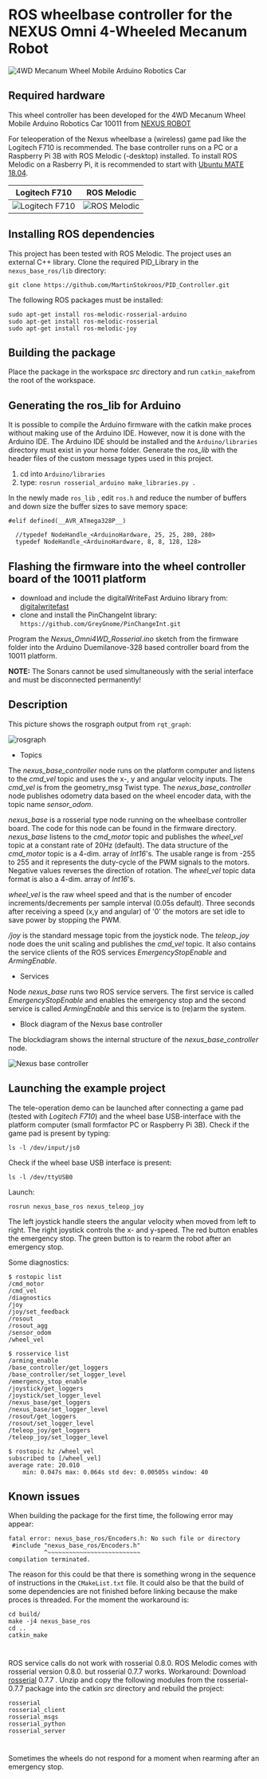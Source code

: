 # ROS wheelbase controller for the NEXUS Omni 4-Wheeled Mecanum Robot

![4WD Mecanum Wheel Mobile Arduino Robotics Car](4WD_Mecanum_Wheel_Robotics_Car.jpg  "4WD Mecanum Wheel Mobile Arduino Robotics Car")

## Required hardware
This wheel controller has been developed for the 4WD Mecanum Wheel Mobile Arduino Robotics Car 10011 from [NEXUS ROBOT](https://www.nexusrobot.com/product/4wd-mecanum-wheel-mobile-arduino-robotics-car-10011.html)

For teleoperation of the Nexus wheelbase a (wireless) game pad like the Logitech F710 is recommended. The base controller runs on a PC or a Raspberry Pi 3B with ROS Melodic (-desktop) installed. To install  ROS Melodic on a Rasberry Pi, it is recommended to start with [Ubuntu MATE 18.04](https://ubuntu-mate.org/).

Logitech F710 | ROS Melodic
------------- | -----------
![Logitech F710](Logitech_F710.jpg  "Logitech F710") | ![ROS Melodic](Melodic.jpg  "ROS Melodic") 

## Installing ROS dependencies
This project has been tested with ROS Melodic. The project uses an external C++ library. Clone the required PID_Library in the `nexus_base_ros/lib` directory:

 `git clone https://github.com/MartinStokroos/PID_Controller.git`
 
 The following ROS packages must be installed:

``` 
sudo apt-get install ros-melodic-rosserial-arduino
sudo apt-get install ros-melodic-rosserial
sudo apt-get install ros-melodic-joy
```

## Building the package
Place the package in the workspace *src* directory and run `catkin_make`from the root of the workspace.

## Generating the ros_lib for Arduino
It is possible to compile the Arduino firmware with the catkin make proces without making use of the Arduino IDE. However, now it is done with the Arduino IDE.
The Arduino IDE should be installed and the `Arduino/libraries` directory must exist in your home folder.
Generate the *ros_lib* with the header files of the custom message types used in this project.

1. cd into `Arduino/libraries`
2. type: `rosrun rosserial_arduino make_libraries.py .`

In the newly made `ros_lib` , edit `ros.h` and reduce the number of buffers and down size the buffer sizes to save memory space:

```
#elif defined(__AVR_ATmega328P__)

  //typedef NodeHandle_<ArduinoHardware, 25, 25, 280, 280> 
  typedef NodeHandle_<ArduinoHardware, 8, 8, 128, 128> 
```

## Flashing the firmware into the wheel controller board of the 10011 platform
* download and include the digitalWriteFast Arduino library from: [digitalwritefast](https://code.google.com/archive/p/digitalwritefast/downloads)
* clone and install the PinChangeInt library: `https://github.com/GreyGnome/PinChangeInt.git`

Program the *Nexus_Omni4WD_Rosserial.ino* sketch from the firmware folder into the Arduino  Duemilanove-328 based controller board from the 10011 platform.

**NOTE:** The Sonars cannot be used simultaneously with the serial interface and must be disconnected permanently!

## Description
This picture shows the rosgraph output from `rqt_graph`:

![rosgraph](rosgraph.png  "rosgraph")

* Topics

The *nexus_base_controller* node runs on the platform computer and listens to the *cmd_vel* topic and uses the x-, y and angular velocity inputs. The *cmd_vel* is from the geometry_msg Twist  type.
The *nexus_base_controller* node publishes odometry data based on the wheel encoder data, with the topic name *sensor_odom*.

*nexus_base* is a rosserial type node running on the wheelbase controller board. The code for this node can be found in the firmware directory. *nexus_base* listens to the *cmd_motor* topic and publishes the *wheel_vel* topic at a constant rate of 20Hz (default).
The data structure of the *cmd_motor* topic is a 4-dim. array of *Int16*'s. The usable range is from -255 to 255 and it represents the duty-cycle of the PWM signals to the motors. Negative values  reverses the direction of rotation.
The *wheel_vel* topic data format is also a 4-dim. array of *Int16*'s.
 
*wheel_vel* is the raw wheel speed and that is the number of encoder increments/decrements per sample interval (0.05s default).
Three seconds after receiving a speed (x,y and angular) of '0' the motors are set idle to save power by stopping the PWM.

*/joy* is the standard message topic from the joystick node. The *teleop_joy* node does the unit scaling and publishes the *cmd_vel* topic. It also contains the service clients of the ROS services *EmergencyStopEnable* and *ArmingEnable*.

* Services

Node *nexus_base* runs two ROS service servers. The first service is called *EmergencyStopEnable* and enables the emergency stop and the second service is called *ArmingEnable* and this service is to (re)arm the system.

* Block diagram of the Nexus base controller

The blockdiagram shows the internal structure of the *nexus_base_controller* node.

![Nexus base controller](base_controller_block_diagram.png  "Nexus base controller")

## Launching the example project
The tele-operation demo can be launched after connecting a game pad (tested with *Logitech F710*) and the wheel base USB-interface with the platform computer (small formfactor PC or Raspberry Pi 3B). Check if the game pad is present by typing:

`ls -l /dev/input/js0`

Check if the wheel base USB interface is present: 

`ls -l /dev/ttyUSB0`

Launch:

`rosrun nexus_base_ros nexus_teleop_joy `

The left joystick handle steers the angular velocity when moved from left to right. The right joystick controls the x- and y-speed.
The red button enables the emergency stop. The green button is to rearm the robot after an emergency stop.

Some diagnostics:

```
$ rostopic list
/cmd_motor
/cmd_vel
/diagnostics
/joy
/joy/set_feedback
/rosout
/rosout_agg
/sensor_odom
/wheel_vel

$ rosservice list
/arming_enable
/base_controller/get_loggers
/base_controller/set_logger_level
/emergency_stop_enable
/joystick/get_loggers
/joystick/set_logger_level
/nexus_base/get_loggers
/nexus_base/set_logger_level
/rosout/get_loggers
/rosout/set_logger_level
/teleop_joy/get_loggers
/teleop_joy/set_logger_level

$ rostopic hz /wheel_vel 
subscribed to [/wheel_vel]
average rate: 20.010
	min: 0.047s max: 0.064s std dev: 0.00505s window: 40
```

## Known issues
When building the package for the first time, the following error may appear:

```
fatal error: nexus_base_ros/Encoders.h: No such file or directory
 #include "nexus_base_ros/Encoders.h"
          ^~~~~~~~~~~~~~~~~~~~~~~~~~~
compilation terminated.
```

The reason for this could be that there is something wrong in the sequence of instructions in the `CMakeList.txt` file. It could also be that the build of some dependencies are not finished before linking because the make proces is threaded. For the moment the workaround is:

```
cd build/
make -j4 nexus_base_ros
cd ..
catkin_make
```

#

ROS service calls do not work with rosserial 0.8.0. ROS Melodic comes with rosserial version 0.8.0. but rosserial 0.7.7 works. Workaround:
Download [rosserial](https://repology.org/project/rosserial/packages) 0.7.7 . Unzip and copy the following modules from the rosserial-0.7.7 package into the catkin *src* directory and rebuild the project:

```
rosserial
rosserial_client
rosserial_msgs
rosserial_python
rosserial_server
``` 

#

Sometimes the wheels do not respond for a moment when rearming after an emergency stop.
 